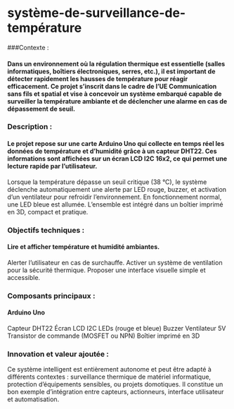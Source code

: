 # système-de-surveillance-de-température
###Contexte :
#### Dans un environnement où la régulation thermique est essentielle (salles informatiques, boîtiers électroniques, serres, etc.), il est important de détecter rapidement les hausses de température pour réagir efficacement. Ce projet s’inscrit dans le cadre de l’UE Communication sans fils et spatial et vise à concevoir un système embarqué capable de surveiller la température ambiante et de déclencher une alarme en cas de dépassement de seuil.

### Description :
#### Le projet repose sur une carte Arduino Uno qui collecte en temps réel les données de température et d’humidité grâce à un capteur DHT22. Ces informations sont affichées sur un écran LCD I2C 16x2, ce qui permet une lecture rapide par l’utilisateur.

Lorsque la température dépasse un seuil critique (38 °C), le système déclenche automatiquement une alerte par LED rouge, buzzer, et activation d’un ventilateur pour refroidir l’environnement. En fonctionnement normal, une LED bleue est allumée. L’ensemble est intégré dans un boîtier imprimé en 3D, compact et pratique.

### Objectifs techniques :
#### Lire et afficher température et humidité ambiantes.
Alerter l’utilisateur en cas de surchauffe.
Activer un système de ventilation pour la sécurité thermique.
Proposer une interface visuelle simple et accessible.
### Composants principaux :
#### Arduino Uno
Capteur DHT22
Écran LCD I2C
LEDs (rouge et bleue)
Buzzer
Ventilateur 5V
Transistor de commande (MOSFET ou NPN)
Boîtier imprimé en 3D

### Innovation et valeur ajoutée :
Ce système intelligent est entièrement autonome et peut être adapté à différents contextes : surveillance thermique de matériel informatique, protection d’équipements sensibles, ou projets domotiques. Il constitue un bon exemple d’intégration entre capteurs, actionneurs, interface utilisateur et automatisation.



